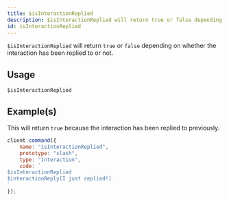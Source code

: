 ```yaml
---
title: $isInteractionReplied
description: $isInteractionReplied will return true or false depending on whether the interaction has been replied to or not.
id: isInteractionReplied
---
```


`$isInteractionReplied` will return `true` or `false` depending on whether the interaction has been replied to or not.

## Usage

```aoi
$isInteractionReplied
```

## Example(s)

This will return `true` because the interaction has been replied to previously.

```js
client.command({
    name: "isInteractionReplied",
    prototype: "slash",
    type: "interaction",
    code: `
$isInteractionReplied 
$interactionReply[I just replied!]
`
});
```
